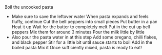 Boil the uncooked pasta
- Make sure to save the leftover water
When pasta expands and feels fluffy, continue
Cut the bell peppers into small pieces
Put butter in a pan
Heat it up
Wait for the butter to completely melt
Put in the cut up bell peppers
Mix them for around 3 minutes
Pour the milk little by little
- Also pour the pasta water in at this step
Add some oregano, chilli flakes, and black pepper
Stir for a little bit until sauce starts to boil
Add in the boiled pasta
Mix it
Once sufficiently mixed, pasta is ready to eat!